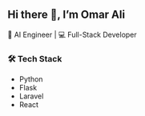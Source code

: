 ## Hi there 👋, I’m Omar Ali

🚀 AI Engineer | 💻 Full-Stack Developer

### 🛠 Tech Stack
- Python
- Flask
- Laravel
- React

<!--
# 📫 How to reach me
Here are some ideas to get you started:
- 🔭 I’m currently working on ...
- 🌱 I’m currently learning ...
- 👯 I’m looking to collaborate on ...
- 🤔 I’m looking for help with ...
- 💬 Ask me about ...
- 😄 Pronouns: ...
- ⚡ Fun fact: ...
-->
